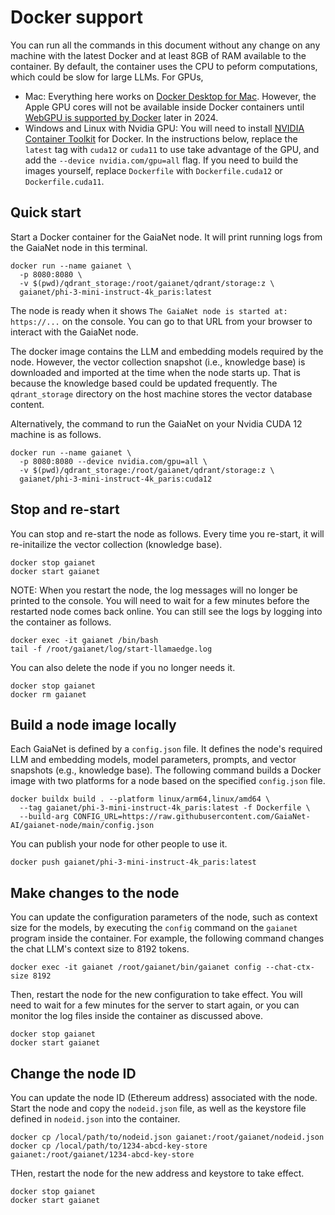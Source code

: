 # Docker support

You can run all the commands in this document without any change on any machine with the latest Docker and at least 8GB of RAM available to the container.
By default, the container uses the CPU to peform computations, which could be slow for large LLMs. For GPUs,

* Mac: Everything here works on [Docker Desktop for Mac](https://docs.docker.com/desktop/install/mac-install/). However, the Apple GPU cores will not be available inside Docker containers until [WebGPU is supported by Docker](https://github.com/LlamaEdge/LlamaEdge/blob/main/docker/webgpu.md) later in 2024.
* Windows and Linux with Nvidia GPU: You will need to install [NVIDIA Container Toolkit](https://docs.nvidia.com/datacenter/cloud-native/container-toolkit/latest/install-guide.html#installation) for Docker. In the instructions below, replace the `latest` tag with `cuda12` or `cuda11` to use take advantage of the GPU, and add the `--device nvidia.com/gpu=all` flag. If you need to build the images yourself, replace `Dockerfile` with `Dockerfile.cuda12` or `Dockerfile.cuda11`.

## Quick start

Start a Docker container for the GaiaNet node. It will print running logs from the GaiaNet node in this terminal. 

```
docker run --name gaianet \
  -p 8080:8080 \
  -v $(pwd)/qdrant_storage:/root/gaianet/qdrant/storage:z \
  gaianet/phi-3-mini-instruct-4k_paris:latest
```

The node is ready when it shows `The GaiaNet node is started at: https://...` on the console.
You can go to that URL from your browser to interact with the GaiaNet node.

The docker image contains the LLM and embedding models required by the node. However, the vector
collection snapshot (i.e., knowledge base) is downloaded and imported at the time when the node
starts up. That is because the knowledge based could be updated frequently. The `qdrant_storage`
directory on the host machine stores the vector database content.

Alternatively, the command to run the GaiaNet on your Nvidia CUDA 12 machine is as follows.

```
docker run --name gaianet \
  -p 8080:8080 --device nvidia.com/gpu=all \
  -v $(pwd)/qdrant_storage:/root/gaianet/qdrant/storage:z \
  gaianet/phi-3-mini-instruct-4k_paris:cuda12
```

## Stop and re-start

You can stop and re-start the node as follows. Every time you re-start, it will re-initailize the vector
collection (knowledge base).

```
docker stop gaianet
docker start gaianet
```

NOTE: When you restart the node, the log messages will no longer be printed to the console.
You will need to wait for a few minutes before the restarted node comes back online. You can still see
the logs by logging into the container as follows.

```
docker exec -it gaianet /bin/bash
tail -f /root/gaianet/log/start-llamaedge.log
```

You can also delete the node if you no longer needs it.

```
docker stop gaianet
docker rm gaianet
```

## Build a node image locally

Each GaiaNet is defined by a `config.json` file. It defines the node's required
LLM and embedding models, model parameters,
prompts, and vector snapshots (e.g., knowledge base). 
The following command builds a Docker image with two platforms 
for a node based on the specified `config.json` file.

```
docker buildx build . --platform linux/arm64,linux/amd64 \
  --tag gaianet/phi-3-mini-instruct-4k_paris:latest -f Dockerfile \
  --build-arg CONFIG_URL=https://raw.githubusercontent.com/GaiaNet-AI/gaianet-node/main/config.json
```

You can publish your node for other people to use it.

```
docker push gaianet/phi-3-mini-instruct-4k_paris:latest
```

## Make changes to the node

You can update the configuration parameters of the node, such as context size for the models, by
executing the `config` command on the `gaianet` program inside the container.
For example, the following command changes the chat LLM's context size to 8192 tokens.

```
docker exec -it gaianet /root/gaianet/bin/gaianet config --chat-ctx-size 8192
```

Then, restart the node for the new configuration to take effect.
You will need to wait for a few minutes for the server to start again, or you can monitor
the log files inside the container as discussed above.

```
docker stop gaianet
docker start gaianet
```

## Change the node ID

You can update the node ID (Ethereum address) associated with the node. Start the node and copy the `nodeid.json`
file, as well as the keystore file defined in `nodeid.json` into the container.

```
docker cp /local/path/to/nodeid.json gaianet:/root/gaianet/nodeid.json
docker cp /local/path/to/1234-abcd-key-store gaianet:/root/gaianet/1234-abcd-key-store
```

THen, restart the node for the new address and keystore to take effect.

```
docker stop gaianet
docker start gaianet
```

